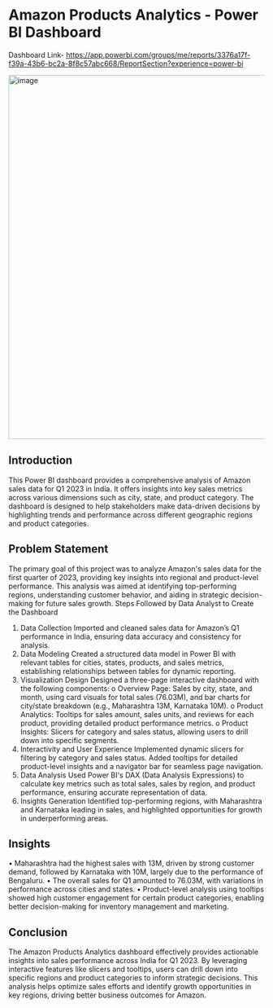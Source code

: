 # Amazon Products Analytics - Power BI Dashboard
Dashboard Link- https://app.powerbi.com/groups/me/reports/3376a17f-f39a-43b6-bc2a-8f8c57abc668/ReportSection?experience=power-bi

<img width="715" alt="image" src="https://github.com/user-attachments/assets/2189f84f-4b5b-4ebc-add3-7a67c7117c1a">

## Introduction
This Power BI dashboard provides a comprehensive analysis of Amazon sales data for Q1 2023 in India.
It offers insights into key sales metrics across various dimensions such as city, state, and product category. 
The dashboard is designed to help stakeholders make data-driven decisions by highlighting trends and performance across different geographic regions and product categories.

## Problem Statement
The primary goal of this project was to analyze Amazon's sales data for the first quarter of 2023, providing key insights into regional and product-level performance. 
This analysis was aimed at identifying top-performing regions, understanding customer behavior, and aiding in strategic decision-making for future sales growth.
Steps Followed by Data Analyst to Create the Dashboard
1.	Data Collection
Imported and cleaned sales data for Amazon’s Q1 performance in India, ensuring data accuracy and consistency for analysis.
2.	Data Modeling
Created a structured data model in Power BI with relevant tables for cities, states, products, and sales metrics, establishing relationships between tables for dynamic reporting.
3.	Visualization Design
Designed a three-page interactive dashboard with the following components:
o	Overview Page: Sales by city, state, and month, using card visuals for total sales (76.03M), and bar charts for city/state breakdown (e.g., Maharashtra 13M, Karnataka 10M).
o	Product Analytics: Tooltips for sales amount, sales units, and reviews for each product, providing detailed product performance metrics.
o	Product Insights: Slicers for category and sales status, allowing users to drill down into specific segments.
4.	Interactivity and User Experience
Implemented dynamic slicers for filtering by category and sales status. Added tooltips for detailed product-level insights and a navigator bar for seamless page navigation.
5.	Data Analysis
Used Power BI's DAX (Data Analysis Expressions) to calculate key metrics such as total sales, sales by region, and product performance, ensuring accurate representation of data.
6.	Insights Generation
Identified top-performing regions, with Maharashtra and Karnataka leading in sales, and highlighted opportunities for growth in underperforming areas.

## Insights
•	Maharashtra had the highest sales with 13M, driven by strong customer demand, followed by Karnataka with 10M, largely due to the performance of Bengaluru.
•	The overall sales for Q1 amounted to 76.03M, with variations in performance across cities and states.
•	Product-level analysis using tooltips showed high customer engagement for certain product categories, enabling better decision-making for inventory management and marketing.

## Conclusion
The Amazon Products Analytics dashboard effectively provides actionable insights into sales performance across India for Q1 2023. 
By leveraging interactive features like slicers and tooltips, users can drill down into specific regions and product categories to inform strategic decisions.
 This analysis helps optimize sales efforts and identify growth opportunities in key regions, driving better business outcomes for Amazon.

